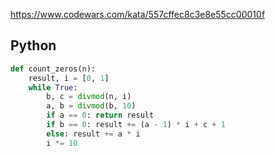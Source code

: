 https://www.codewars.com/kata/557cffec8c3e8e55cc00010f

## Python
```python
def count_zeros(n):
    result, i = [0, 1]
    while True:
        b, c = divmod(n, i)
        a, b = divmod(b, 10)
        if a == 0: return result
        if b == 0: result += (a - 1) * i + c + 1
        else: result += a * i
        i *= 10
```